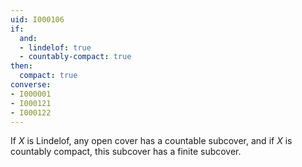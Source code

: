 ```yaml
---
uid: I000106
if:
  and:
  - lindelof: true
  - countably-compact: true
then:
  compact: true
converse:
- I000001
- I000121
- I000122
---
```

If $X$ is Lindelof, any open cover has a countable subcover, and if $X$ is countably compact, this subcover has a finite subcover.

